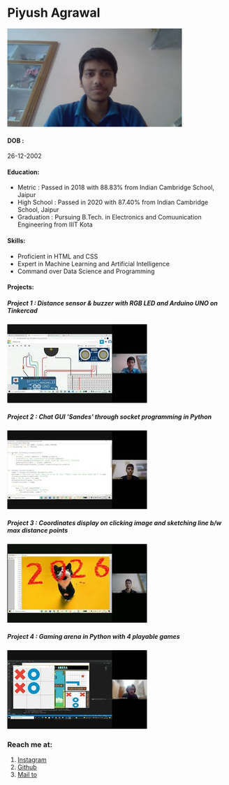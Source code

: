 <h1 align="left"> Piyush Agrawal </h1>
<p align="left">
<img src="image.jpg" alt="Piyush Photo" width="400"/>
</p>

#### DOB : 
26-12-2002

#### Education:
- Metric : Passed in 2018 with 88.83% from Indian Cambridge School, Jaipur
- High School : Passed in 2020 with 87.40% from Indian Cambridge School, Jaipur
- Graduation : Pursuing B.Tech. in Electronics and Comuunication Engineering from IIIT Kota

#### Skills:
- Proficient in HTML and CSS
- Expert in Machine Learning and Artificial Intelligence
- Command over Data Science and Programming

#### Projects:
##### Project 1 : Distance sensor & buzzer with RGB LED and Arduino UNO on Tinkercad
[![Thumbnail 1](t1.jpg)](https://www.youtube.com/watch?v=nygdd7dUUTI)
##### Project 2 : Chat GUI 'Sandes' through socket programming in Python
[![Thumbnail 2](t2.jpg)](https://www.youtube.com/watch?v=M0oTmbXAehE)
##### Project 3 : Coordinates display on clicking image and sketching line b/w max distance points
[![Thumbnail 3](t3.jpg)](https://www.youtube.com/watch?v=6DpLvJOfXsI)
##### Project 4 : Gaming arena in Python with 4 playable games
[![Thumbnail 4](t4.jpg)](https://www.youtube.com/watch?v=17BkCsWpFDI)

### Reach me at:
1. [Instagram](https://instagram.com/_piyush_268)
2. [Github](https://github.com/cacklouncle)
3. [Mail to](mailto:agrawalpiyushjpr8@gmail.com)
